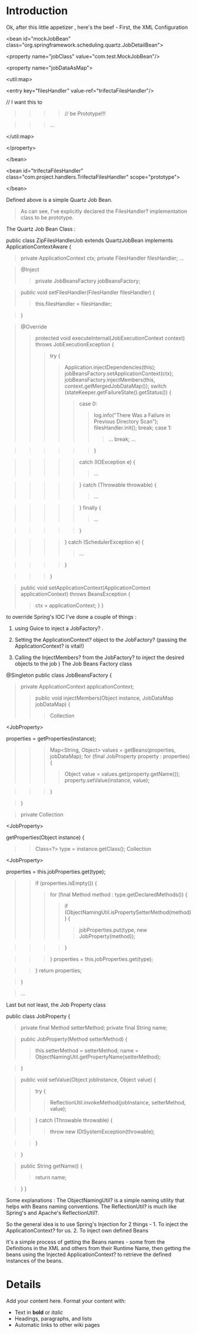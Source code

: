 # Introduction #

Ok, after this little appetizer , here's the beef -
First, the XML Configuration



&lt;bean id="mockJobBean" class="org.springframework.scheduling.quartz.JobDetailBean"&gt;


> 

&lt;property name="jobClass" value="com.test.MockJobBean"/&gt;


> 

&lt;property name="jobDataAsMap"&gt;


> > 

&lt;util:map&gt;


> > > 

&lt;entry key="filesHandler" value-ref="trifectaFilesHandler"/&gt;

 // I want this to
> > > > //  be Prototype!!!

> > > ...

> > 

&lt;/util:map&gt;



> 

&lt;/property&gt;




&lt;/bean&gt;



> <!-- so I'll define it in the scope, that will do the trick ;^) -->


&lt;bean id="trifectaFilesHandler" class="com.project.handlers.TrifectaFilesHandler" scope="prototype"&gt;




&lt;/bean&gt;



Defined above is a simple Quartz Job Bean.

> As can see, I've explicitly declared the FilesHandler? implementation class to be prototype.

The Quartz Job Bean Class :

public class ZipFilesHandlerJob extends QuartzJobBean implements ApplicationContextAware {
> private ApplicationContext ctx;
> private FilesHandler filesHandler;
> ...

> @Inject
> > private JobBeansFactory jobBeansFactory;



> public void setFilesHandler(FilesHandler filesHandler) {
> > this.filesHandler = filesHandler;

> }

> @Override
> > protected void executeInternal(JobExecutionContext context) throws JobExecutionException {
> > > try {
> > > > Application.injectDependencies(this);
> > > > jobBeansFactory.setApplicationContext(ctx);
> > > > jobBeansFactory.injectMembers(this, context.getMergedJobDataMap());
> > > > switch (stateKeeper.getFailureState().getStatus()) {
> > > > > case 0:
> > > > > > log.info("There Was a Failure in Previous Directory Scan");
> > > > > > filesHandler.init();
> > > > > > break;
> > > > > > case 1:
> > > > > > > ...
> > > > > > > break;
> > > > > > > ...

> > > > > > }

> > > > > catch (IOException e) {
> > > > > > ...

> > > > > } catch (Throwable throwable) {
> > > > > > ...

> > > > > }
> > > > > finally {
> > > > > > ...

> > > > > }

> > > > }
> > > > catch (SchedulerException e) {
> > > > > ...

> > > > }

> > > }


> public void setApplicationContext(ApplicationContext applicationContext)
> throws BeansException {
> > ctx = applicationContext;
> > }
}

to override Spring's IOC I've done a couple of things :

1. using Guice to inject a JobFactory? .

3. Setting the ApplicationContext? object to the JobFactory? (passing the ApplicationContext? is vital!)

4. Calling the InjectMembers? from the JobFactory? to inject the desired objects to the job )
The Job Beans Factory class

@Singleton
public class JobBeansFactory {


> private ApplicationContext applicationContext;
> > public void injectMembers(Object instance, JobDataMap jobDataMap) {
> > > Collection

&lt;JobProperty&gt;

 properties = getProperties(instance);
> > > Map<String, Object> values = getBeans(properties, jobDataMap);
> > > for (final JobProperty property : properties) {
> > > > Object value = values.get(property.getName());
> > > > property.setValue(instance, value);

> > > }

> }

> private Collection

&lt;JobProperty&gt;

 getProperties(Object instance) {
> > Class<?> type = instance.getClass();
> > Collection

&lt;JobProperty&gt;

 properties = this.jobProperties.get(type);
> > if (properties.isEmpty()) {
> > > for (final Method method : type.getDeclaredMethods()) {
> > > > if (ObjectNamingUtil.isPropertySetterMethod(method)) {
> > > > > jobProperties.put(type, new JobProperty(method));

> > > > }

> > > }
> > > properties = this.jobProperties.get(type);

> > }
> > return properties;

> }

> ...

Last but not least, the Job Property class

public class JobProperty {

> private final Method setterMethod;
> private final String name;

> public JobProperty(Method setterMethod) {
> > this.setterMethod = setterMethod;
> > name = ObjectNamingUtil.getPropertyName(setterMethod);

> }

> public void setValue(Object jobInstance, Object value) {
> > try {
> > > ReflectionUtil.invokeMethod(jobInstance, setterMethod, value);

> > } catch (Throwable throwable) {
> > > throw new IDISystemException(throwable);

> > }

> }

> public String getName() {
> > return name;

> }
}

Some explanations : The ObjectNamingUtil? is a simple naming utility that helps with Beans naming conventions. The ReflectionUtil? is much like Spring's and Apache's ReflectionUtil?.

So the general idea is to use Spring's Injection for 2 things - 1. To inject the ApplicationContext? for us. 2. To inject own defined Beans

It's a simple process of getting the Beans names - some from the Definitions in the XML and others from their Runtime Name, then getting the beans using the Injected ApplicationContext? to retrieve the defined instances of the beans.


# Details #

Add your content here.  Format your content with:
  * Text in **bold** or _italic_
  * Headings, paragraphs, and lists
  * Automatic links to other wiki pages